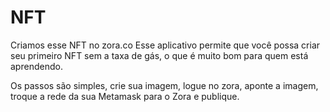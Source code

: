 # NFT
Criamos esse NFT no zora.co
Esse aplicativo permite que você possa criar seu primeiro NFT sem a taxa de gás, o que é muito bom para quem está aprendendo.

Os passos são simples, crie sua imagem, logue no zora, aponte a imagem, troque a rede da sua Metamask para o Zora e publique.


